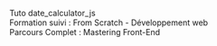 Tuto date_calculator_js<br>
Formation suivi : From Scratch - Développement web<br>
Parcours Complet : Mastering Front-End<br>
